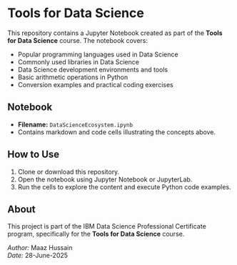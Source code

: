 # Tools for Data Science

This repository contains a Jupyter Notebook created as part of the **Tools for Data Science** course. The notebook covers:

- Popular programming languages used in Data Science
- Commonly used libraries in Data Science
- Data Science development environments and tools
- Basic arithmetic operations in Python
- Conversion examples and practical coding exercises

## Notebook

- **Filename:** `DataScienceEcosystem.ipynb`
- Contains markdown and code cells illustrating the concepts above.

## How to Use

1. Clone or download this repository.
2. Open the notebook using Jupyter Notebook or JupyterLab.
3. Run the cells to explore the content and execute Python code examples.

## About

This project is part of the IBM Data Science Professional Certificate program, specifically for the **Tools for Data Science** course.

*Author:* Maaz Hussain  
*Date:* 28-June-2025
